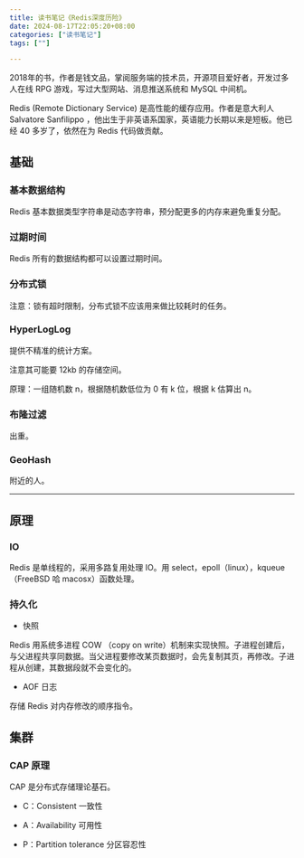 ```yaml
---
title: 读书笔记《Redis深度历险》
date: 2024-08-17T22:05:20+08:00
categories: ["读书笔记"]
tags: [""]

---
```


2018年的书，作者是钱文品，掌阅服务端的技术员，开源项目爱好者，开发过多人在线 RPG 游戏，写过大型网站、消息推送系统和 MySQL 中间机。

Redis (Remote Dictionary Service) 是高性能的缓存应用。作者是意大利人 Salvatore Sanfilippo ，他出生于非英语系国家，英语能力长期以来是短板。他已经 40 多岁了，依然在为 Redis 代码做贡献。

## 基础

### 基本数据结构

Redis 基本数据类型字符串是动态字符串，预分配更多的内存来避免重复分配。

### 过期时间

Redis 所有的数据结构都可以设置过期时间。

### 分布式锁

注意：锁有超时限制，分布式锁不应该用来做比较耗时的任务。 

### HyperLogLog 

提供不精准的统计方案。

注意其可能要 12kb 的存储空间。

原理：一组随机数 n，根据随机数低位为 0 有 k 位，根据 k 估算出 n。

### 布隆过滤

出重。

### GeoHash

附近的人。


---

## 原理

### IO

Redis 是单线程的，采用多路复用处理 IO。用 select，epoll（linux），kqueue（FreeBSD 哈 macosx）函数处理。

### 持久化

* 快照

Redis 用系统多进程 COW （copy on write）机制来实现快照。子进程创建后，与父进程共享同数据。当父进程要修改某页数据时，会先复制其页，再修改。子进程从创建，其数据段就不会变化的。

* AOF 日志

存储 Redis 对内存修改的顺序指令。

## 集群

### CAP 原理

CAP 是分布式存储理论基石。

* C：Consistent 一致性

* A：Availability 可用性

* P：Partition tolerance 分区容忍性